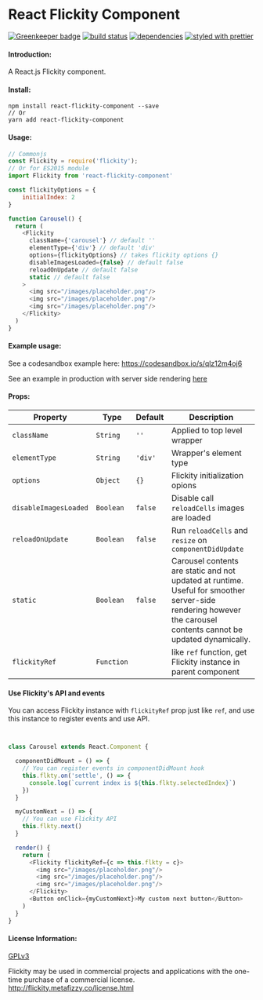 React Flickity Component
=======================

[![Greenkeeper badge](https://badges.greenkeeper.io/theolampert/react-flickity-component.svg)](https://greenkeeper.io/)
[![build status](https://travis-ci.org/theolampert/react-flickity-component.svg?branch=master)](https://travis-ci.org/theolampert/react-flickity-component/)
[![dependencies](https://david-dm.org/theolampert/react-flickity-component.svg)](https://david-dm.org/theolampert/react-flickity-component)
[![styled with prettier](https://img.shields.io/badge/styled_with-prettier-ff69b4.svg)](https://github.com/prettier/prettier)

#### Introduction:
A React.js Flickity component.

#### Install:

```shell
npm install react-flickity-component --save
// Or
yarn add react-flickity-component
```

#### Usage:

```javascript
// Commonjs
const Flickity = require('flickity');
// Or for ES2015 module
import Flickity from 'react-flickity-component'

const flickityOptions = {
    initialIndex: 2
}

function Carousel() {
  return (
    <Flickity
      className={'carousel'} // default ''
      elementType={'div'} // default 'div'
      options={flickityOptions} // takes flickity options {}
      disableImagesLoaded={false} // default false
      reloadOnUpdate // default false
      static // default false
    >
      <img src="/images/placeholder.png"/>
      <img src="/images/placeholder.png"/>
      <img src="/images/placeholder.png"/>
    </Flickity>
  )
}

```
#### Example usage:
See a codesandbox example here:
https://codesandbox.io/s/qlz12m4oj6

See an example in production with server side rendering [here](https://github.com/artsy/reaction/blob/master/src/Components/v2/CarouselV3.tsx#L160-L171)


#### Props:

| Property             | Type       | Default | Description                                                   |
| -------------------- | -----------| --------|---------------------------------------------------------------|
| `className`          | `String`   | `''`    | Applied to top level wrapper                                  |
| `elementType`        | `String`   | `'div'` | Wrapper's element type                                        |
| `options`            | `Object`   | `{}`    | Flickity initialization opions                                |
| `disableImagesLoaded`| `Boolean`  | `false` | Disable call `reloadCells` images are loaded                  |
| `reloadOnUpdate`     | `Boolean`  | `false` | Run `reloadCells` and `resize` on `componentDidUpdate`        |
| `static`             | `Boolean`  | `false` | Carousel contents are static and not updated at runtime. Useful for smoother server-side rendering however the carousel contents cannot be updated dynamically.   |                                              
| `flickityRef`        | `Function` |         | like `ref` function, get Flickity instance in parent component|


#### Use Flickity's API and events

You can access Flickity instance with `flickityRef` prop just like `ref`, and use this instance to register events and use API.

```javascript


class Carousel extends React.Component {

  componentDidMount = () => {
    // You can register events in componentDidMount hook
    this.flkty.on('settle', () => {
      console.log(`current index is ${this.flkty.selectedIndex}`)
    })
  }

  myCustomNext = () => {
    // You can use Flickity API
    this.flkty.next()
  }

  render() {
    return (
      <Flickity flickityRef={c => this.flkty = c}>
        <img src="/images/placeholder.png"/>
        <img src="/images/placeholder.png"/>
        <img src="/images/placeholder.png"/>
      </Flickity>
      <Button onClick={myCustomNext}>My custom next button</Button>
    )
  }
}

```


#### License Information:
[GPLv3](https://www.gnu.org/licenses/gpl-3.0.html)

Flickity may be used in commercial projects and applications with the one-time purchase of a commercial license.
http://flickity.metafizzy.co/license.html
